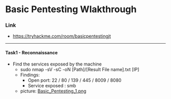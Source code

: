 # Basic Pentesting Wlakthrough
### Link
- https://tryhackme.com/room/basicpentestingjt
------------------------
#### Task1 - Reconnaissance
- Find the services exposed by the machine
    - sudo nmap -sV -sC -oN [Path]/[Result File name].txt [IP]
    - Findings:
        - Open port: 22 / 80 / 139 / 445 / 8009 / 8080
        - Service exposed : smb
    - picture: [Basic_Pentesting_1.png]()
